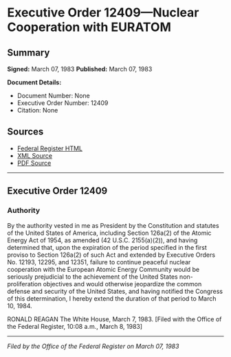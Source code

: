 # Executive Order 12409—Nuclear Cooperation with EURATOM

## Summary

**Signed:** March 07, 1983
**Published:** March 07, 1983

**Document Details:**
- Document Number: None
- Executive Order Number: 12409
- Citation: None

## Sources
- [Federal Register HTML](https://www.presidency.ucsb.edu/documents/executive-order-12409-nuclear-cooperation-with-euratom)
- [XML Source](None)
- [PDF Source](None)

---

## Executive Order 12409

### Authority

By the authority vested in me as President by the Constitution and statutes of the United States of America, including Section 126a(2) of the Atomic Energy Act of 1954, as amended (42 U.S.C. 2155(a)(2)), and having determined that, upon the expiration of the period specified in the first proviso to Section 126a(2) of such Act and extended by Executive Orders No. 12193, 12295, and 12351, failure to continue peaceful nuclear cooperation with the European Atomic Energy Community would be seriously prejudicial to the achievement of the United States non-proliferation objectives and would otherwise jeopardize the common defense and security of the United States, and having notified the Congress of this determination, I hereby extend the duration of that period to March 10, 1984.

RONALD REAGAN
The White House,
March 7, 1983.
[Filed with the Office of the Federal Register, 10:08 a.m., March 8, 1983]

---

*Filed by the Office of the Federal Register on March 07, 1983*
